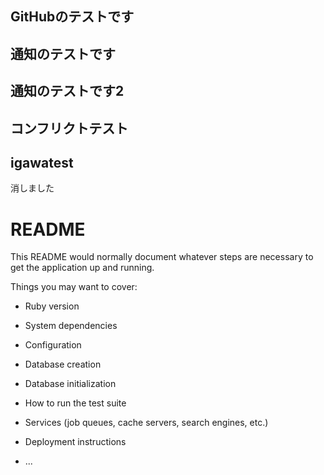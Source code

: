 ## GitHubのテストです
## 通知のテストです
## 通知のテストです2
## コンフリクトテスト
## igawatest

消しました


# README

This README would normally document whatever steps are necessary to get the
application up and running.

Things you may want to cover:

* Ruby version

* System dependencies

* Configuration

* Database creation

* Database initialization

* How to run the test suite

* Services (job queues, cache servers, search engines, etc.)

* Deployment instructions

* ...
